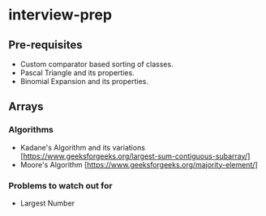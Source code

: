 # interview-prep

## Pre-requisites
- Custom comparator based sorting of classes.
- Pascal Triangle and its properties.
- Binomial Expansion and its properties.

## Arrays

### Algorithms
- Kadane's Algorithm and its variations [https://www.geeksforgeeks.org/largest-sum-contiguous-subarray/]
- Moore's Algorithm [https://www.geeksforgeeks.org/majority-element/]

### Problems to watch out for
- Largest Number

